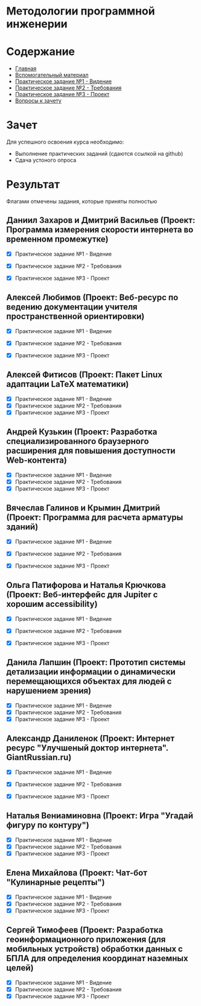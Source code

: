 # Методологии программной инженерии

# Содержание
* [Главная](https://github.com/WrapAndKit/software_engineering/blob/main/1_semester/README.md)
* [Вспомогательный материал](https://github.com/WrapAndKit/software_engineering/blob/main/1_semester/support.md)
* [Практическое задание №1 - Видение](https://github.com/WrapAndKit/software_engineering/blob/main/1_semester/practice_1.md)
* [Практическое задание №2 - Требования](https://github.com/WrapAndKit/software_engineering/blob/main/1_semester/practice_2.md)
* [Практическое задание №3 - Проект](https://github.com/WrapAndKit/software_engineering/blob/main/1_semester/practice_3.md)
* [Вопросы к зачету](https://github.com/WrapAndKit/software_engineering/blob/main/1_semester/questions.md)
# Зачет
Для успешного освоения курса необходимо:

* Выполнение практических заданий (сдаются ссылкой на github)
* Сдача устоного опроса

# Результат
Флагами отмечены задания, которые приняты полностью

## Даниил Захаров и Дмитрий Васильев (Проект: Программа измерения скорости интернета во временном промежутке)
- [X] Практическое задание №1 - Видение
- [X] Практическое задание №2 - Требования
- [X] Практическое задание №3 - Проект


## Алексей Любимов (Проект: Веб-ресурс по ведению документации учителя пространственной ориентировки)
- [X] Практическое задание №1 - Видение
- [X] Практическое задание №2 - Требования
- [X] Практическое задание №3 - Проект


## Алексей Фитисов (Проект:  Пакет Linux адаптации LaTeX математики)
- [X] Практическое задание №1 - Видение
- [X] Практическое задание №2 - Требования
- [X] Практическое задание №3 - Проект

## Андрей Кузькин (Проект:  Разработка специализированного браузерного расширения для повышения доступности Web-контента)
- [X] Практическое задание №1 - Видение
- [X] Практическое задание №2 - Требования
- [X] Практическое задание №3 - Проект

## Вячеслав Галинов и Крымин Дмитрий (Проект: Программа для расчета арматуры зданий)
- [X] Практическое задание №1 - Видение
- [X] Практическое задание №2 - Требования
- [X] Практическое задание №3 - Проект


## Ольга Патифорова и Наталья Крючкова (Проект: Веб-интерфейс для Jupiter с хорошим accessibility)
- [X] Практическое задание №1 - Видение
- [X] Практическое задание №2 - Требования
- [X] Практическое задание №3 - Проект


## Данила Лапшин (Проект: Прототип системы детализации информации о динамически перемещающихся объектах для людей с нарушением зрения)
- [X] Практическое задание №1 - Видение
- [X] Практическое задание №2 - Требования
- [x] Практическое задание №3 - Проект

## Александр Даниленок (Проект: Интернет ресурс "Улучшеный доктор интернета". GiantRussian.ru)
- [X] Практическое задание №1 - Видение
- [X] Практическое задание №2 - Требования
- [X] Практическое задание №3 - Проект


## Наталья Вениаминовна (Проект: Игра "Угадай фигуру по контуру")
- [X] Практическое задание №1 - Видение
- [X] Практическое задание №2 - Требования
- [X] Практическое задание №3 - Проект

## Елена Михайлова (Проект: Чат-бот "Кулинарные рецепты")
- [X] Практическое задание №1 - Видение
- [X] Практическое задание №2 - Требования
- [X] Практическое задание №3 - Проект

## Сергей Тимофеев (Проект: Разработка геоинформационного приложения (для мобильных устройств) обработки данных с БПЛА для определения координат наземных целей)
- [X] Практическое задание №1 - Видение
- [X] Практическое задание №2 - Требования
- [X] Практическое задание №3 - Проект
